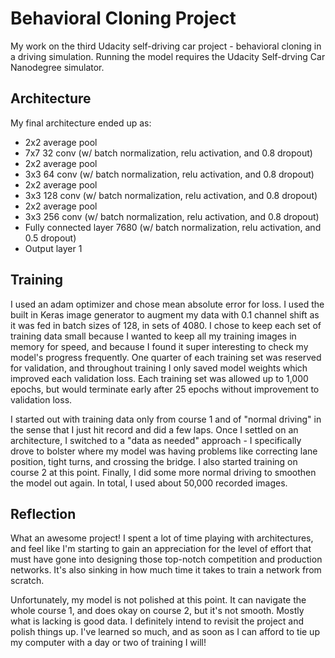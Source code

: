 # Behavioral Cloning Project
My work on the third Udacity self-driving car project - behavioral cloning in a driving simulation. Running the model requires
the Udacity Self-drving Car Nanodegree simulator.

## Architecture
My final architecture ended up as:

* 2x2 average pool
* 7x7 32 conv (w/ batch normalization, relu activation, and 0.8 dropout)
* 2x2 average pool
* 3x3 64 conv (w/ batch normalization, relu activation, and 0.8 dropout)
* 2x2 average pool
* 3x3 128 conv (w/ batch normalization, relu activation, and 0.8 dropout)
* 2x2 average pool
* 3x3 256 conv (w/ batch normalization, relu activation, and 0.8 dropout)
* Fully connected layer 7680 (w/ batch normalization, relu activation, and 0.5 dropout)
* Output layer 1

## Training
I used an adam optimizer and chose mean absolute error for loss. I used the built in Keras image generator to augment my data with
0.1 channel shift as it was fed in batch sizes of 128, in sets of 4080. I chose to keep each set of training data small because I 
wanted to keep all my training images in memory for speed, and because I found it super interesting to check my model's progress
frequently. One quarter of each training set was reserved for validation, and throughout training I only saved model weights which
improved each validation loss. Each training set was allowed up to 1,000 epochs, but would terminate early after 25 epochs without
improvement to validation loss.

I started out with training data only from course 1 and of "normal driving" in the sense that I just hit record and did a few laps.
Once I settled on an architecture, I switched to a "data as needed" approach - I specifically drove to bolster where my model was
having problems like correcting lane position, tight turns, and crossing the bridge. I also started training on course 2 at this
point. Finally, I did some more normal driving to smoothen the model out again. In total, I used about 50,000 recorded images.

## Reflection
What an awesome project! I spent a lot of time playing with architectures, and feel like I'm starting to gain an appreciation for
the level of effort that must have gone into designing those top-notch competition and production networks. It's also sinking in
how much time it takes to train a network from scratch.

Unfortunately, my model is not polished at this point. It can navigate the whole course 1, and does okay on course 2, but it's not
smooth. Mostly what is lacking is good data. I definitely intend to revisit the project and polish things up. I've learned so much,
and as soon as I can afford to tie up my computer with a day or two of training I will!
